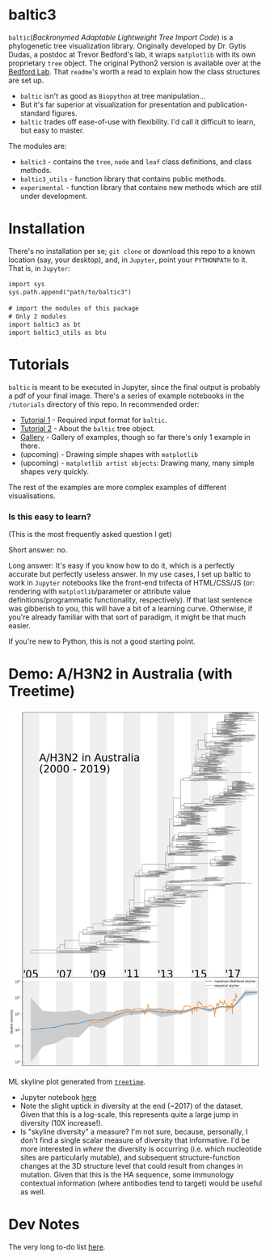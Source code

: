 # baltic3

`baltic`(*Backronymed Adaptable Lightweight Tree Import Code*) is a phylogenetic tree visualization library. Originally developed by Dr. Gytis Dudas, a postdoc at Trevor Bedford's lab, it wraps `matplotlib` with its own proprietary `tree` object. The original Python2 version is available over at the [Bedford Lab](https://github.com/blab/baltic). That `readme`'s worth a read to explain how the class structures are set up.

* `baltic` isn't as good as `Biopython` at tree manipulation...
* But it's far superior at visualization for presentation and publication-standard figures.
* `baltic` trades off ease-of-use with flexibility. I'd call it difficult to learn, but easy to master.

The modules are:

* `baltic3` - contains the `tree`, `node` and `leaf` class definitions, and class methods.
* `baltic3_utils` - function library that contains public methods.
* `experimental` - function library that contains new methods which are still under development.

# Installation

There's no installation per se; `git clone` or download this repo to a known location (say, your desktop), and, in `Jupyter`, point your `PYTHONPATH` to it. That is, in `Jupyter`:

```
import sys
sys.path.append("path/to/baltic3")

# import the modules of this package
# Only 2 modules
import baltic3 as bt
import baltic3_utils as btu
```

# Tutorials

`baltic` is meant to be executed in Jupyter, since the final output is probably a pdf of your final image. There's a series of example notebooks in the `/tutorials` directory of this repo. In recommended order:

* [Tutorial 1](https://github.com/Don86/baltic3/blob/master/tutorials-and-examples/Tutorial1.md) - Required input format for `baltic`.
* [Tutorial 2](https://github.com/Don86/baltic3/blob/master/tutorials-and-examples/Tutorial2.md) - About the `baltic` tree object.
* [Gallery](https://github.com/Don86/baltic3/blob/master/tutorials-and-examples/Gallery.ipynb) - Gallery of examples, though so far there's only 1 example in there.
* (upcoming) - Drawing simple shapes with `matplotlib`
* (upcoming) - `matplotlib artist objects`: Drawing many, many simple shapes very quickly.

The rest of the examples are more complex examples of different visualisations.

### Is this easy to learn?

(This is the most frequently asked question I get)

Short answer: no.

Long answer: It's easy if you know how to do it, which is a perfectly accurate but perfectly useless answer. In my use cases, I set up baltic to work in `Jupyter` notebooks like the front-end trifecta of HTML/CSS/JS (or: rendering with `matplotlib`/parameter or attribute value definitions/programmatic functionality, respectively).  If that last sentence was gibberish to you, this will have a bit of a learning curve. Otherwise, if you're already familiar with that sort of paradigm, it might be that much easier.

If you're new to Python, this is not a good starting point.

# Demo: A/H3N2 in Australia (with Treetime)

<img src="https://github.com/Don86/baltic3/blob/master/assets/h3n2-c9975.png" alt="H3N2 AR Viz" width="500">

ML skyline plot generated from [`treetime`](https://github.com/neherlab/treetime).
* Jupyter notebook [here](https://github.com/Don86/baltic3/blob/master/tutorials-and-examples/Example%20-%20Viz%20H3N2%20AR.ipynb)
* Note the slight uptick in diversity at the end (~2017) of the dataset. Given that this is a log-scale, this represents quite a large jump in diversity (10X increase!).
* Is "skyline diversity" a measure? I'm not sure, because, personally, I don't find a single scalar measure of diversity that informative. I'd be more interested in *where* the diversity is occurring (i.e. which nucleotide sites are particularly mutable), and subsequent structure-function changes at the 3D structure level that could result from changes in mutation. Given that this is the HA sequence, some immunology contextual information (where antibodies tend to target) would be useful as well.  

# Dev Notes

The very long to-do list [here](https://github.com/Don86/baltic3/blob/master/assets/dev-notes.md).
